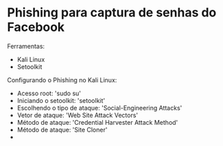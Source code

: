 # Phishing para captura de senhas do Facebook

Ferramentas:
* Kali Linux
* Setoolkit

Configurando o Phishing no Kali Linux:
* Acesso root: 'sudo su'
* Iniciando o setoolkit: 'setoolkit'
* Escolhendo o tipo de ataque: 'Social-Engineering Attacks'
* Vetor de ataque: 'Web Site Attack Vectors'
* Método de ataque: 'Credential Harvester Attack Method'
* Método de ataque: 'Site Cloner'
* 
